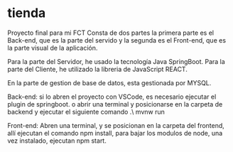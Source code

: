 # tienda

Proyecto final para mi FCT
Consta de dos partes la primera parte es el Back-end, que es la parte del servido y la segunda es el Front-end, que es la parte visual de la aplicación.

Para la parte del Servidor, he usado la tecnología Java SpringBoot.
Para la parte del Cliente, he utilizado la libreria de JavaScript REACT.

En la parte de gestion de base de datos, esta gestionada por MYSQL.

Back-end: si lo abren el proyecto con VSCode, es necesario ejecutar el plugin de springboot.
o abrir una terminal y posicionarse en la carpeta de backend y ejecutar el siguiente comando .\ mvnw run

Front-end: Abren una terminal, y se posicionan en la carpeta del frontend, allí ejecutan el comando npm install, para bajar los modulos de node, una vez instalado, ejecutan npm start.
